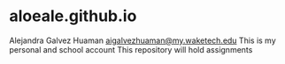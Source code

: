 # aloeale.github.io
Alejandra Galvez Huaman aigalvezhuaman@my.waketech.edu
This is my personal and school account
This repository will hold assignments
